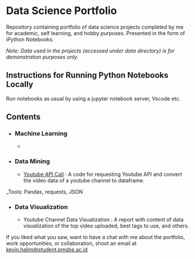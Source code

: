# Data Science Portfolio
Repository containing portfolio of data science projects completed by me for academic, self learning, and hobby purposes. Presented in the form of iPython Notebooks.

_Note: Data used in the projects (accessed under data directory) is for demonstration purposes only._

## Instructions for Running Python Notebooks Locally
Run notebooks as usual by using a jupyter notebook server, Vscode etc.

## Contents

- ### Machine Learning

	-

- ### Data Mining

  - [Youtube API Call](https://github.com/avnore/Portfolio/tree/main/Youtube_API_Call) : A code for requesting Youtube API and convert the video data of a youtube channel to dataframe.

_Tools: Pandas, requests, JSON
  
- ### Data Visualization

  - Youtube Channel Data Visualization : A report with content of data visualization of the top video uploaded, best tags to use, and others.
  
If you liked what you saw, want to have a chat with me about the portfolio, work opportunities, or collaboration, shoot an email at kevin.halim@student.pmsbe.ac.id
